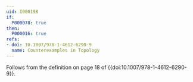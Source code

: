 ```yaml
---
uid: I000198
if:
  P000078: true
then:
  P000016: true
refs:
- doi: 10.1007/978-1-4612-6290-9
  name: Counterexamples in Topology
---
```


Follows from the definition on page 18 of {{doi:10.1007/978-1-4612-6290-9}}.
